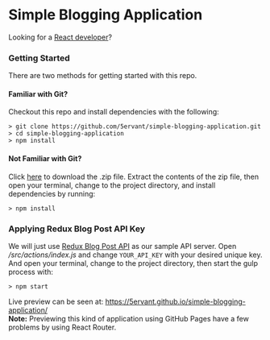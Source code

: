 # Simple Blogging Application

Looking for a [React developer](https://www.5techcenter.com)?

### Getting Started

There are two methods for getting started with this repo.

#### Familiar with Git?
Checkout this repo and install dependencies with the following:

```
> git clone https://github.com/5ervant/simple-blogging-application.git
> cd simple-blogging-application
> npm install
```

#### Not Familiar with Git?
Click [here](https://github.com/5ervant/simple-blogging-application/archive/master.zip) to download the .zip file. Extract the contents of the zip file, then open your terminal, change to the project directory, and install dependencies by running:

```
> npm install
```

### Applying Redux Blog Post API Key ###

We will just use [Redux Blog Post API](https://reduxblog.herokuapp.com/) as our sample API server. Open */src/actions/index.js* and change `YOUR_API_KEY` with your desired unique key. And open your terminal, change to the project directory, then start the gulp process with:

```
> npm start
```

Live preview can be seen at: https://5ervant.github.io/simple-blogging-application/  
**Note:** Previewing this kind of application using GitHub Pages have a few problems by using React Router.
